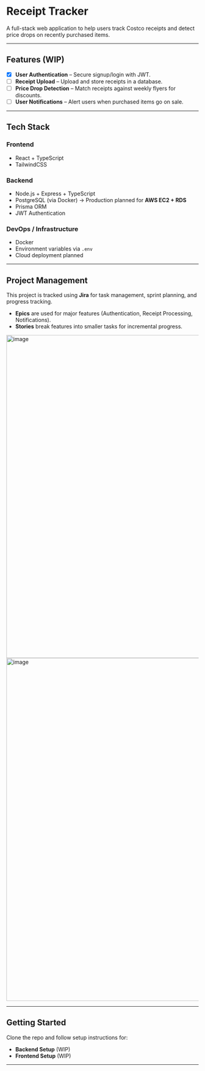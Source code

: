# Receipt Tracker

A full-stack web application to help users track Costco receipts and detect price drops on recently purchased items.

---

## Features (WIP)

- [x] **User Authentication**  – Secure signup/login with JWT.
- [ ] **Receipt Upload**       – Upload and store receipts in a database.
- [ ] **Price Drop Detection** – Match receipts against weekly flyers for discounts.
- [ ] **User Notifications**   – Alert users when purchased items go on sale.

---

## Tech Stack

### Frontend
- React + TypeScript  
- TailwindCSS  

### Backend
- Node.js + Express + TypeScript  
- PostgreSQL (via Docker) → Production planned for **AWS EC2 + RDS**  
- Prisma ORM  
- JWT Authentication  

### DevOps / Infrastructure
- Docker  
- Environment variables via `.env`  
- Cloud deployment planned  

---

## Project Management

This project is tracked using **Jira** for task management, sprint planning, and progress tracking.  
- **Epics** are used for major features (Authentication, Receipt Processing, Notifications).  
- **Stories** break features into smaller tasks for incremental progress.

<img width="1418" height="844" alt="image" src="https://github.com/user-attachments/assets/d6689d96-8ef1-472b-8c39-f04135c6a3bf" />
<img width="1694" height="896" alt="image" src="https://github.com/user-attachments/assets/ee701a3f-4658-4b38-ba7b-f24936ca7234" />


---

## Getting Started

Clone the repo and follow setup instructions for:

- **Backend Setup** (WIP)  
- **Frontend Setup** (WIP)  

---
